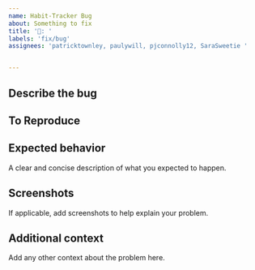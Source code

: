```yaml
---
name: Habit-Tracker Bug
about: Something to fix
title: '🐛: '
labels: 'fix/bug'
assignees: 'patricktownley, paulywill, pjconnolly12, SaraSweetie '


---
```


## Describe the bug


## To Reproduce


## Expected behavior
A clear and concise description of what you expected to happen.


## Screenshots
If applicable, add screenshots to help explain your problem.


## Additional context
Add any other context about the problem here.


